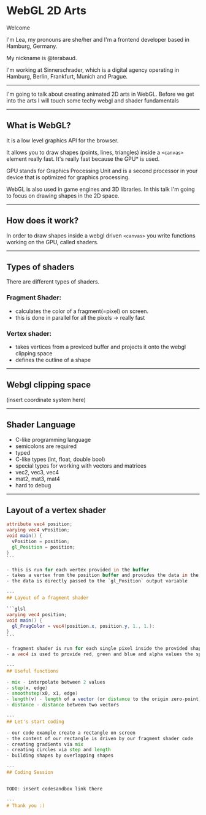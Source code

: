 # WebGL 2D Arts

Welcome

I'm Lea, my pronouns are she/her and I'm a frontend developer based in Hamburg, Germany.

My nickname is @terabaud. 

I'm working at Sinnerschrader, which is a digital agency operating in Hamburg, Berlin, Frankfurt, Munich and Prague.

---

I'm going to talk about creating animated 2D arts in WebGL.
Before we get into the arts I will touch some techy webgl and shader fundamentals

---
## What is WebGL?

It is a low level graphics API for the browser. 

It allows you to draw shapes (points, lines, triangles) inside a `<canvas>` element really fast.
It's really fast because the GPU* is used.

GPU stands for Graphics Processing Unit and is a second processor in your device that is optimized for graphics processing.

WebGL is also used in game engines and 3D libraries. In this talk I'm going to focus on drawing shapes in the 2D space.

---
## How does it work?

In order to draw shapes inside a webgl driven `<canvas>` you write functions working on the GPU, called shaders.

---
## Types of shaders

There are different types of shaders.

### Fragment Shader: 
- calculates the color of a fragment(=pixel) on screen.
- this is done in parallel for all the pixels -> really fast

### Vertex shader:
- takes vertices from a proviced buffer and projects it onto the webgl clipping space
- defines the outline of a shape

---
## Webgl clipping space

(insert coordinate system here)

---
## Shader Language

- C-like programming language
- semicolons are required
- typed
- C-like types (int, float, double bool)
- special types for working with vectors and matrices
- vec2, vec3, vec4
- mat2, mat3, mat4
- hard to debug

---
## Layout of a vertex shader

````glsl
attribute vec4 position;
varying vec4 vPosition;
void main() {
  vPosition = position;
  gl_Position = position;
}
```

- this is run for each vertex provided in the buffer
- takes a vertex from the position buffer and provides the data in the position attribute
- the data is directly passed to the `gl_Position` output variable

---
## Layout of a fragment shader

```glsl
varying vec4 position;
void main() {
  gl_FragColor = vec4(position.x, position.y, 1., 1.):
}
```

- fragment shader is run for each single pixel inside the provided shape, in parallel
- a vec4 is used to provide red, green and blue and alpha values the specific pixel

---
## Useful functions

- mix - interpolate between 2 values
- step(x, edge) 
- smoothstep(x0, x1, edge)
- length(v) - length of a vector (or distance to the origin zero-point)
- distance - distance between two vectors

---
## Let's start coding

- our code example create a rectangle on screen
- the content of our rectangle is driven by our fragment shader code
- creating gradients via mix
- creating circles via step and length
- building shapes by overlapping shapes

---
## Coding Session


TODO: insert codesandbox link there

---
# Thank you :)
